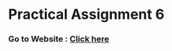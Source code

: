 # Practical Assignment 6
### Go to Website : [Click here](https://practical-assignment-6.herokuapp.com/)
